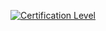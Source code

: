 [![Certification Level](https://img.shields.io/badge/Certification%20Level-Unknown-DC3545)](http://repo-url)
